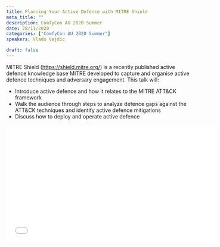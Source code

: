 ```yaml
---
title: Planning Your Active Defence with MITRE Shield
meta_title: ""
description: ComfyCon AU 2020 Summer
date: 28/11/2020
categories: ["ComfyCon AU 2020 Summer"]
speakers: Vlado Vajdic 

draft: false
---
```

MITRE Shield (https://shield.mitre.org/) is a recently published active defence knowledge base MITRE developed to capture and organise active defence techniques and adversary engagement.  This talk will:
- Introduce active defence and how it relates to the MITRE ATT&CK framework
- Walk the audience through steps to analyze defence gaps against the ATT&CK techniques and identify active defence mitigations
- Discuss how to deploy and operate active defence

<iframe width="560" height="315" src="None" title="YouTube video player" frameborder="0" allow="accelerometer; autoplay; clipboard-write; encrypted-media; gyroscope; picture-in-picture; web-share" allowfullscreen></iframe>